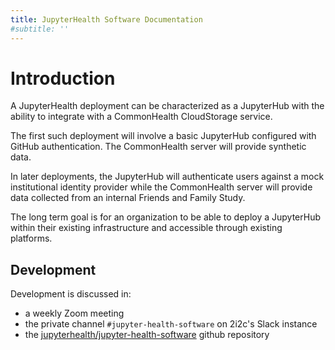 ```yaml
---
title: JupyterHealth Software Documentation
#subtitle: ''
---
```


# Introduction

A JupyterHealth deployment can be characterized as a JupyterHub with the ability to integrate with a CommonHealth CloudStorage service.

The first such deployment will involve a basic JupyterHub configured with GitHub authentication. The CommonHealth server will provide synthetic data.

In later deployments, the JupyterHub will authenticate users against a mock institutional identity provider while the CommonHealth server will provide data collected from an internal Friends and Family Study.

The long term goal is for an organization to be able to deploy a JupyterHub within their existing infrastructure and accessible through existing platforms.

## Development

Development is discussed in:

- a weekly Zoom meeting
- the private channel `#jupyter-health-software` on 2i2c's Slack instance
- the [jupyterhealth/jupyter-health-software](https://github.com/jupyterhealth/jupyter-health-software) github repository
